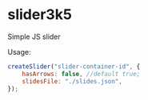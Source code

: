 # slider3k5
Simple JS slider

Usage:

```javascript
createSlider("slider-container-id", {
    hasArrows: false, //default true;
    slidesFile: "./slides.json",
});
```
